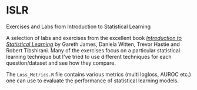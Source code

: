 # ISLR
Exercises and Labs from Introduction to Statistical Learning

A selection of labs and exercises from the excellent book [_Introduction to Statistical Learning_](http://www-bcf.usc.edu/~gareth/ISL/) by Gareth James, Daniela Witten, Trevor Hastie and Robert Tibshirani.
Many of the exercises focus on a particular statistical learning technique but I've tried to use different techniques for each question/dataset
and see how they compare.

The `Loss_Metrics.R` file contains various metrics (multi logloss, AUROC etc.) one can use to evaluate the performance of statistical learning models.
